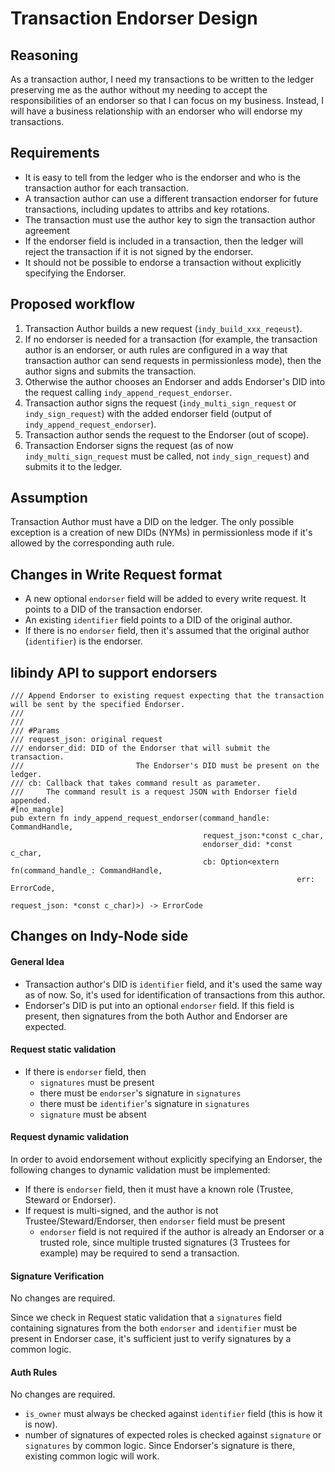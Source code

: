# Transaction Endorser Design
## Reasoning
As a transaction author, I need my transactions to be written to the ledger preserving me as the author without my needing to accept the responsibilities of an endorser so that I can focus on my business. Instead, I will have a business relationship with an endorser who will endorse my transactions.
 
## Requirements

 - It is easy to tell from the ledger who is the endorser and who is the transaction author for each transaction.
 - A transaction author can use a different transaction endorser for future transactions, including updates to attribs and key rotations.
 - The transaction must use the author key to sign the transaction author agreement 
 - If the endorser field is included in a transaction, then the ledger will reject the transaction if it is not signed by the endorser.
 - It should not be possible to endorse a transaction without explicitly specifying the Endorser.

## Proposed workflow
1. Transaction Author builds a new request (`indy_build_xxx_reqeust`).
1. If no endorser is needed for a transaction (for example, the transaction author is an endorser, or auth rules are configured in a way that transaction author can send requests in permissionless mode), then the author signs and submits the transaction.
1. Otherwise the author chooses an Endorser and adds Endorser's DID into the request calling `indy_append_request_endorser`. 
1. Transaction author signs the request (`indy_multi_sign_request` or `indy_sign_request`) with the added endorser field (output of `indy_append_request_endorser`).
1. Transaction author sends the request to the Endorser (out of scope).
1. Transaction Endorser signs the request (as of now `indy_multi_sign_request` must be called, not `indy_sign_request`) and submits it to the ledger.

## Assumption
Transaction Author must have a DID on the ledger. The only possible exception is a creation of new DIDs (NYMs) in permissionless mode if it's allowed by the corresponding auth rule. 

## Changes in Write Request format

- A new optional `endorser` field will be added to every write request. It points to a DID of the transaction endorser. 
- An existing `identifier` field points to a DID of the original author.
- If there is no `endorser` field, then it's assumed that the original author (`identifier`) is the endorser. 

## libindy API to support endorsers
```rust=
/// Append Endorser to existing request expecting that the transaction will be sent by the specified Endorser.
///
///
/// #Params
/// request_json: original request
/// endorser_did: DID of the Endorser that will submit the transaction. 
///                         The Endorser's DID must be present on the ledger.
/// cb: Callback that takes command result as parameter. 
///     The command result is a request JSON with Endorser field appended.
#[no_mangle]
pub extern fn indy_append_request_endorser(command_handle: CommandHandle,
                                           request_json:*const c_char,
                                           endorser_did: *const c_char,
                                           cb: Option<extern fn(command_handle_: CommandHandle,
                                                                err: ErrorCode,
                                                                request_json: *const c_char)>) -> ErrorCode
```



## Changes on Indy-Node side

#### General Idea
- Transaction author's DID is `identifier` field, and it's used the same way as of now. So, it's used for identification of transactions from this author.
- Endorser's DID is put into an optional `endorser` field. If this field is present, then signatures from the both Author and Endorser are expected.


#### Request static validation
- If there is `endorser` field, then 
  - `signatures` must be present
  - there must be `endorser`'s signature in `signatures`
  - there must be `identifier`'s signature in `signatures`
  - `signature` must be absent
      
#### Request dynamic validation
In order to avoid endorsement without explicitly specifying an Endorser, the following changes to dynamic validation must be implemented: 
- If there is `endorser` field, then it must have a known role (Trustee, Steward or Endorser).
- If request is multi-signed, and the author is not Trustee/Steward/Endorser, then `endorser` field must be present
    - `endorser` field is not required if the author is already an Endorser or a trusted role, since multiple trusted signatures (3 Trustees for example) may be required to send a transaction. 
      
#### Signature Verification
No changes are required. 

Since we check in Request static validation that a `signatures` field containing signatures from the both `endorser` and `identifier` must be present in Endorser case, it's sufficient just to verify signatures by a common logic.


#### Auth Rules
No changes are required.
- `is_owner` must always be checked against `identifier` field (this is how it is now).
- number of signatures of expected roles is checked against `signature` or `signatures` by common logic. Since Endorser's signature is there, existing common logic will work. 
 